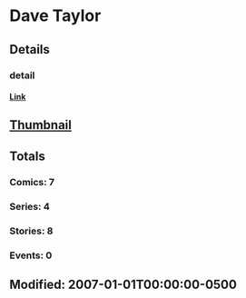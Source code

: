 # Dave  Taylor 
## Details
### detail
#### [Link](http://marvel.com/comics/creators/8336/dave_taylor?utm_campaign=apiRef&utm_source=225578a89fc76f3d20fbffda5d17a88d)
## [Thumbnail](http://i.annihil.us/u/prod/marvel/i/mg/5/40/4bd0604d4021d.jpg)
## Totals
### Comics: 7
### Series: 4
### Stories: 8
### Events: 0
## Modified: 2007-01-01T00:00:00-0500